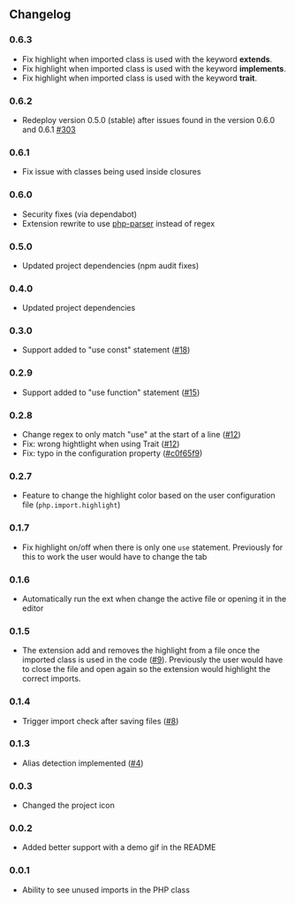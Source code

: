 ## Changelog

### 0.6.3

- Fix highlight when imported class is used with the keyword **extends**.
- Fix highlight when imported class is used with the keyword **implements**.
- Fix highlight when imported class is used with the keyword **trait**.

### 0.6.2

- Redeploy version 0.5.0 (stable) after issues found in the version 0.6.0 and 0.6.1 [#303](https://github.com/marabesi/php-import-checker/issues/303)

### 0.6.1

- Fix issue with classes being used inside closures

### 0.6.0

- Security fixes (via dependabot)
- Extension rewrite to use [php-parser](https://www.npmjs.com/package/php-parser) instead of regex

### 0.5.0

- Updated project dependencies (npm audit fixes)

### 0.4.0

- Updated project dependencies

### 0.3.0

- Support added to "use const" statement ([#18](https://github.com/marabesi/php-import-checker/pull/18))

### 0.2.9

- Support added to "use function" statement ([#15](https://github.com/marabesi/php-import-checker/issues/15))

### 0.2.8

- Change regex to only match "use" at the start of a line ([#12](https://github.com/marabesi/php-import-checker/issues/12))
- Fix: wrong hightlight when using Trait ([#12](https://github.com/marabesi/php-import-checker/issues/12))
- Fix: typo in the configuration property ([#c0f65f9](https://github.com/marabesi/php-import-checker/commit/c0f65f987aee7473911db341862b3515828e0588))

### 0.2.7

- Feature to change the highlight color based on the user configuration file
(`php.import.highlight`)

### 0.1.7

- Fix highlight on/off when there is only one `use` statement. Previously
for this to work the user would have to change the tab

### 0.1.6

- Automatically run the ext when change the active file or opening it in the editor

### 0.1.5

- The extension add and removes the highlight from a file once the imported class is used in the code ([#9](https://github.com/marabesi/php-import-checker/issues/9)). Previously the user would have to close the file and open again so the extension would highlight the correct imports.

### 0.1.4

- Trigger import check after saving files ([#8](https://github.com/marabesi/php-import-checker/pull/8))

### 0.1.3

- Alias detection implemented ([#4](https://github.com/marabesi/php-import-checker/pull/4))

### 0.0.3

- Changed the project icon

### 0.0.2

- Added better support with a demo gif in the README

### 0.0.1

- Ability to see unused imports in the PHP class